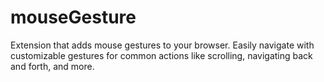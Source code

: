 # mouseGesture

Extension that adds mouse gestures to your browser. Easily navigate with customizable gestures for common actions like scrolling, navigating back and forth, and more.
